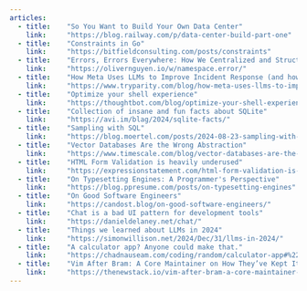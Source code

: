 ```yaml
---
articles:
  - title:    "So You Want to Build Your Own Data Center"
    link:     "https://blog.railway.com/p/data-center-build-part-one"
  - title:    "Constraints in Go"
    link:     "https://bitfieldconsulting.com/posts/constraints"
  - title:    "Errors, Errors Everywhere: How We Centralized and Structured Error Handling"
    link:     "https://olivernguyen.io/w/namespace.error/"
  - title:    "How Meta Uses LLMs to Improve Incident Response (and how you can too)"
    link:     "https://www.tryparity.com/blog/how-meta-uses-llms-to-improve-incident-response"
  - title:    "Optimize your shell experience"
    link:     "https://thoughtbot.com/blog/optimize-your-shell-experience"
  - title:    "Collection of insane and fun facts about SQLite"
    link:     "https://avi.im/blag/2024/sqlite-facts/"
  - title:    "Sampling with SQL"
    link:     "https://blog.moertel.com/posts/2024-08-23-sampling-with-sql.html"
  - title:    "Vector Databases Are the Wrong Abstraction"
    link:     "https://www.timescale.com/blog/vector-databases-are-the-wrong-abstraction/"
  - title:    "HTML Form Validation is heavily underused"
    link:     "https://expressionstatement.com/html-form-validation-is-heavily-underused"
  - title:    "On Typesetting Engines: A Programmer's Perspective"
    link:     "https://blog.ppresume.com/posts/on-typesetting-engines"
  - title:    "On Good Software Engineers"
    link:     "https://candost.blog/on-good-software-engineers/"
  - title:    "Chat is a bad UI pattern for development tools"
    link:     "https://danieldelaney.net/chat/"
  - title:    "Things we learned about LLMs in 2024"
    link:     "https://simonwillison.net/2024/Dec/31/llms-in-2024/"
  - title:    "A calculator app? Anyone could make that."
    link:     "https://chadnauseam.com/coding/random/calculator-app#%22A+calculator+app%3F+Anyone+could+make+that.%22"
  - title:    "Vim After Bram: A Core Maintainer on How They’ve Kept It Going"
    link:     "https://thenewstack.io/vim-after-bram-a-core-maintainer-on-how-theyve-kept-it-going/"
---
```

